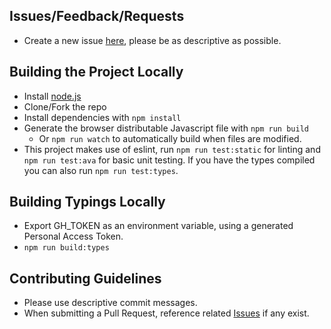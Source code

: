 ## Issues/Feedback/Requests
- Create a new issue [here](https://github.com/haganbmj/obs-websocket-js/issues/new), please be as descriptive as possible.

## Building the Project Locally
- Install [node.js](http://nodejs.org)
- Clone/Fork the repo
- Install dependencies with `npm install`
- Generate the browser distributable Javascript file with `npm run build`  
  - Or `npm run watch` to automatically build when files are modified.
- This project makes use of eslint, run `npm run test:static` for linting and `npm run test:ava` for basic unit testing. If you have the types compiled you can also run `npm run test:types`.

## Building Typings Locally
- Export GH_TOKEN as an environment variable, using a generated Personal Access Token.
- `npm run build:types`

## Contributing Guidelines
- Please use descriptive commit messages.
- When submitting a Pull Request, reference related [Issues](https://github.com/haganbmj/obs-websocket-js/issues) if any exist.
